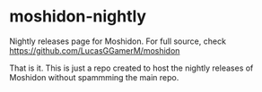# moshidon-nightly
Nightly releases page for Moshidon. For full source, check https://github.com/LucasGGamerM/moshidon

That is it. This is just a repo created to host the nightly releases of Moshidon without spammming the main repo.

